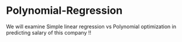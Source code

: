 # Polynomial-Regression
We will examine Simple linear regression  vs  Polynomial  optimization in predicting salary of this company !!

